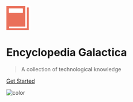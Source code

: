 ![logo](assets/favicon.png)

# Encyclopedia Galactica

> A collection of technological knowledge

[Get Started](#glossary)

<!-- background color -->

![color](#3f3f3f)